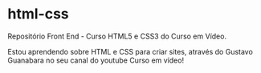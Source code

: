 # html-css
 Repositório Front End - Curso HTML5 e CSS3 do Curso em Vídeo.

 Estou aprendendo sobre HTML e CSS para criar sites, através do Gustavo Guanabara no seu canal do youtube Curso em vídeo!

